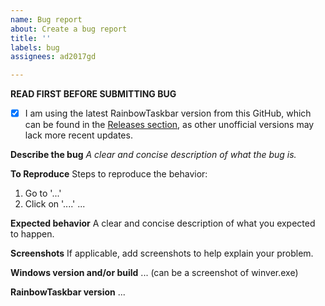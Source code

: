 ```yaml
---
name: Bug report
about: Create a bug report
title: ''
labels: bug
assignees: ad2017gd

---
```


**READ FIRST BEFORE SUBMITTING BUG**
- [x] I am using the latest RainbowTaskbar version from this GitHub, which can be found in the [Releases section](https://github.com/ad2017gd/RainbowTaskbar/releases), as other unofficial versions may lack more recent updates.

**Describe the bug**
*A clear and concise description of what the bug is.*

**To Reproduce**
Steps to reproduce the behavior:
1. Go to '...'
2. Click on '....'
...

**Expected behavior**
A clear and concise description of what you expected to happen.

**Screenshots**
If applicable, add screenshots to help explain your problem.

**Windows version and/or build**
... (can be a screenshot of winver.exe)

**RainbowTaskbar version**
...
